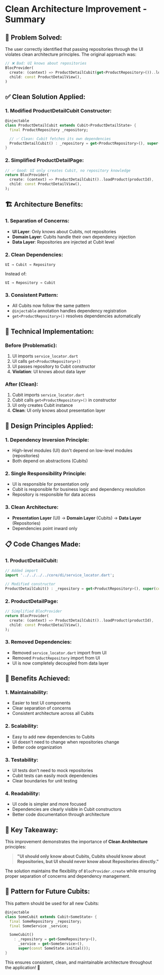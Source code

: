 # Clean Architecture Improvement - Summary

## 🎯 **Problem Solved:**

The user correctly identified that passing repositories through the UI violates clean architecture principles. The original approach was:

```dart
// ❌ Bad: UI knows about repositories
BlocProvider(
  create: (context) => ProductDetailCubit(get<ProductRepository>())..loadProduct(productId),
  child: const ProductDetailView(),
)
```

## ✅ **Clean Solution Applied:**

### **1. Modified ProductDetailCubit Constructor:**
```dart
@injectable
class ProductDetailCubit extends Cubit<ProductDetailState> {
  final ProductRepository _repository;

  // ✅ Clean: Cubit fetches its own dependencies
  ProductDetailCubit() : _repository = get<ProductRepository>(), super(const ProductDetailState.initial());
}
```

### **2. Simplified ProductDetailPage:**
```dart
// ✅ Good: UI only creates Cubit, no repository knowledge
return BlocProvider(
  create: (context) => ProductDetailCubit()..loadProduct(productId),
  child: const ProductDetailView(),
);
```

## 🏗️ **Architecture Benefits:**

### **1. Separation of Concerns:**
- **UI Layer**: Only knows about Cubits, not repositories
- **Domain Layer**: Cubits handle their own dependency injection
- **Data Layer**: Repositories are injected at Cubit level

### **2. Clean Dependencies:**
```
UI → Cubit → Repository
```
Instead of:
```
UI → Repository → Cubit
```

### **3. Consistent Pattern:**
- All Cubits now follow the same pattern
- `@injectable` annotation handles dependency registration
- `get<ProductRepository>()` resolves dependencies automatically

## 🔧 **Technical Implementation:**

### **Before (Problematic):**
1. UI imports `service_locator.dart`
2. UI calls `get<ProductRepository>()`
3. UI passes repository to Cubit constructor
4. **Violation**: UI knows about data layer

### **After (Clean):**
1. Cubit imports `service_locator.dart`
2. Cubit calls `get<ProductRepository>()` in constructor
3. UI only creates Cubit instance
4. **Clean**: UI only knows about presentation layer

## 🎨 **Design Principles Applied:**

### **1. Dependency Inversion Principle:**
- High-level modules (UI) don't depend on low-level modules (repositories)
- Both depend on abstractions (Cubits)

### **2. Single Responsibility Principle:**
- UI is responsible for presentation only
- Cubit is responsible for business logic and dependency resolution
- Repository is responsible for data access

### **3. Clean Architecture:**
- **Presentation Layer** (UI) → **Domain Layer** (Cubits) → **Data Layer** (Repositories)
- Dependencies point inward only

## 📋 **Code Changes Made:**

### **1. ProductDetailCubit:**
```dart
// Added import
import '../../../../core/di/service_locator.dart';

// Modified constructor
ProductDetailCubit() : _repository = get<ProductRepository>(), super(const ProductDetailState.initial());
```

### **2. ProductDetailPage:**
```dart
// Simplified BlocProvider
return BlocProvider(
  create: (context) => ProductDetailCubit()..loadProduct(productId),
  child: const ProductDetailView(),
);
```

### **3. Removed Dependencies:**
- Removed `service_locator.dart` import from UI
- Removed `ProductRepository` import from UI
- UI is now completely decoupled from data layer

## 🚀 **Benefits Achieved:**

### **1. Maintainability:**
- Easier to test UI components
- Clear separation of concerns
- Consistent architecture across all Cubits

### **2. Scalability:**
- Easy to add new dependencies to Cubits
- UI doesn't need to change when repositories change
- Better code organization

### **3. Testability:**
- UI tests don't need to mock repositories
- Cubit tests can easily mock dependencies
- Clear boundaries for unit testing

### **4. Readability:**
- UI code is simpler and more focused
- Dependencies are clearly visible in Cubit constructors
- Better code documentation through architecture

## 🎯 **Key Takeaway:**

This improvement demonstrates the importance of **Clean Architecture** principles:

> **"UI should only know about Cubits, Cubits should know about Repositories, but UI should never know about Repositories directly."**

The solution maintains the flexibility of `BlocProvider.create` while ensuring proper separation of concerns and dependency management.

## 🔄 **Pattern for Future Cubits:**

This pattern should be used for all new Cubits:

```dart
@injectable
class SomeCubit extends Cubit<SomeState> {
  final SomeRepository _repository;
  final SomeService _service;

  SomeCubit() 
    : _repository = get<SomeRepository>(),
      _service = get<SomeService>(),
      super(const SomeState.initial());
}
```

This ensures consistent, clean, and maintainable architecture throughout the application! 🎉
